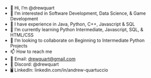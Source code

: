 - 👋 Hi, I’m @drewquart
- 👀 I’m interested in Software Development, Data Science, & Game Development
- 🧠 I have experience in Java, Python, C++, Javascript & SQL
- 🌱 I’m currently learning Python Intermediate, Javascript, SQL, & HTML/CSS
- 💞️ I’m looking to collaborate on Beginning to Intermediate Python Projects
- 📫 How to reach me
- 📩 Email: drewquart@gmail.com
- 🦠 Discord: @drewquart
- 🖥 LinkedIn: linkedin.com/in/andrew-quartuccio
